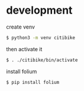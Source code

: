 # development

create venv

```sh
$ python3 -m venv citibike
```

then activate it

```sh
$ . ./citibike/bin/activate
```

install folium

```sh
$ pip install folium
```
